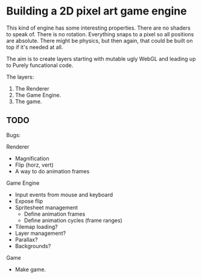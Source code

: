 # Building a 2D pixel art game engine
This kind of engine has some interesting properties.
There are no shaders to speak of.
There is no rotation.
Everything snaps to a pixel so all positions are absolute.
There might be physics, but then again, that could be built on top if it's needed at all.

The aim is to create layers starting with mutable ugly WebGL and leading up to Purely funcational code.

The layers:
1. The Renderer
2. The Game Engine.
3. The game.

## TODO

Bugs:

Renderer
- Magnification
- Flip (horz, vert)
- A way to do animation frames


Game Engine
- Input events from mouse and keyboard
- Expose flip
- Spritesheet management
  - Define animation frames
  - Define animation cycles (frame ranges)
- Tilemap loading?
- Layer management?
- Parallax?
- Backgrounds?

Game
- Make game.
